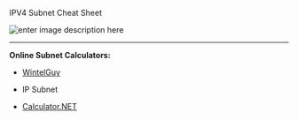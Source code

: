 IPV4 Subnet Cheat Sheet

![enter image description here](https://i1.wp.com/www.icttoolbox.nl/wp-content/uploads/2018/03/SubMask.jpg?w=467&ssl=1)

---
**Online Subnet Calculators:**


 - [WintelGuy](http://wintelguy.com) 

 - IP Subnet

 - [Calculator.NET](https://www.calculator.net/ip-subnet-calculator.html)

<!--stackedit_data:
eyJoaXN0b3J5IjpbLTc1MDE1ODA0LDQ4NjUxMzUyLC0zOTk5Mz
kwNTQsMTc3NjUxMjgyLDExMDA5MzAyMDRdfQ==
-->
